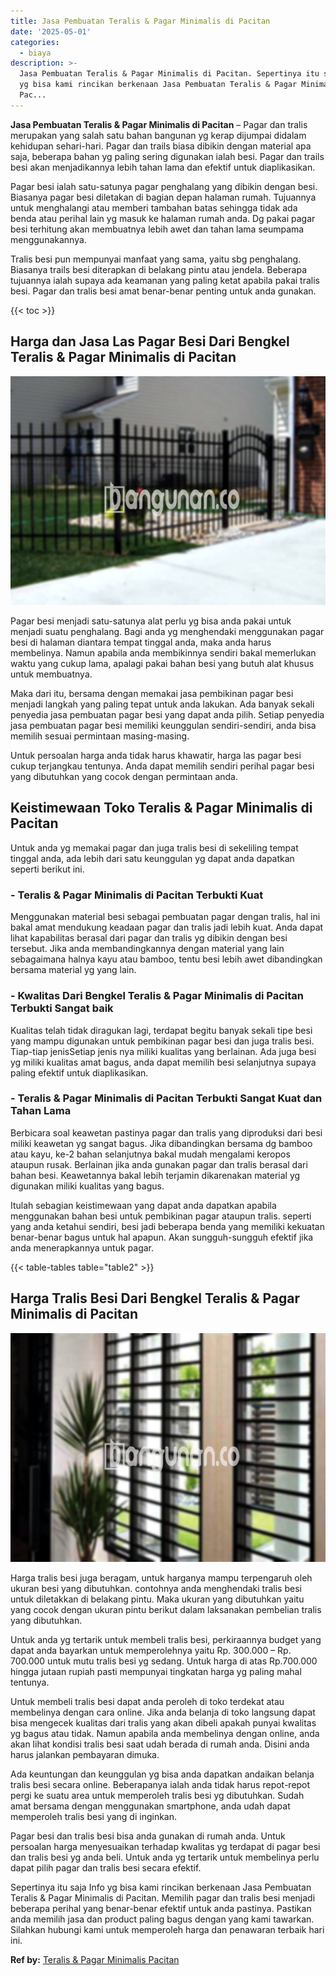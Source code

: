 ```yaml
---
title: Jasa Pembuatan Teralis & Pagar Minimalis di Pacitan
date: '2025-05-01'
categories:
  - biaya
description: >-
  Jasa Pembuatan Teralis & Pagar Minimalis di Pacitan. Sepertinya itu saja Info
  yg bisa kami rincikan berkenaan Jasa Pembuatan Teralis & Pagar Minimalis di
  Pac...
---
```


**Jasa Pembuatan Teralis & Pagar Minimalis di Pacitan** – Pagar dan tralis merupakan yang salah satu bahan bangunan yg kerap dijumpai didalam kehidupan sehari-hari. Pagar dan trails biasa dibikin dengan material apa saja, beberapa bahan yg paling sering digunakan ialah besi. Pagar dan trails besi akan menjadikannya lebih tahan lama dan efektif untuk diaplikasikan.

Pagar besi ialah satu-satunya pagar penghalang yang dibikin dengan besi. Biasanya pagar besi diletakan di bagian depan halaman rumah. Tujuannya untuk menghalangi atau memberi tambahan batas sehingga tidak ada benda atau perihal lain yg masuk ke halaman rumah anda. Dg pakai pagar besi terhitung akan membuatnya lebih awet dan tahan lama seumpama menggunakannya.

Tralis besi pun mempunyai manfaat yang sama, yaitu sbg penghalang. Biasanya trails besi diterapkan di belakang pintu atau jendela. Beberapa tujuannya ialah supaya ada keamanan yang paling ketat apabila pakai tralis besi. Pagar dan tralis besi amat benar-benar penting untuk anda gunakan.

{{< toc >}}

## Harga dan Jasa Las Pagar Besi Dari Bengkel Teralis & Pagar Minimalis di Pacitan

![Jasa Pembuatan Teralis & Pagar Minimalis di Pacitan](/images/pagar-minimalis-murah-67.png)

Pagar besi menjadi satu-satunya alat perlu yg bisa anda pakai untuk menjadi suatu penghalang. Bagi anda yg menghendaki menggunakan pagar besi di halaman diantara tempat tinggal anda, maka anda harus membelinya. Namun apabila anda membikinnya sendiri bakal memerlukan waktu yang cukup lama, apalagi pakai bahan besi yang butuh alat khusus untuk membuatnya.

Maka dari itu, bersama dengan memakai jasa pembikinan pagar besi menjadi langkah yang paling tepat untuk anda lakukan. Ada banyak sekali penyedia jasa pembuatan pagar besi yang dapat anda pilih. Setiap penyedia jasa pembuatan pagar besi memiliki keunggulan sendiri-sendiri, anda bisa memilih sesuai permintaan masing-masing.

Untuk persoalan harga anda tidak harus khawatir, harga las pagar besi cukup terjangkau tentunya. Anda dapat memilih sendiri perihal pagar besi yang dibutuhkan yang cocok dengan permintaan anda.

## Keistimewaan Toko Teralis & Pagar Minimalis di Pacitan

Untuk anda yg memakai pagar dan juga tralis besi di sekeliling tempat tinggal anda, ada lebih dari satu keunggulan yg dapat anda dapatkan seperti berikut ini.

### \- Teralis & Pagar Minimalis di Pacitan Terbukti Kuat

Menggunakan material besi sebagai pembuatan pagar dengan tralis, hal ini bakal amat mendukung keadaan pagar dan tralis jadi lebih kuat. Anda dapat lihat kapabilitas berasal dari pagar dan tralis yg dibikin dengan besi tersebut. Jika anda membandingkannya dengan material yang lain sebagaimana halnya kayu atau bamboo, tentu besi lebih awet dibandingkan bersama material yg yang lain.

### \- Kwalitas Dari Bengkel Teralis & Pagar Minimalis di Pacitan Terbukti Sangat baik

Kualitas telah tidak diragukan lagi, terdapat begitu banyak sekali tipe besi yang mampu digunakan untuk pembikinan pagar besi dan juga tralis besi. Tiap-tiap jenisSetiap jenis nya miliki kualitas yang berlainan. Ada juga besi yg miliki kualitas amat bagus, anda dapat memilih besi selanjutnya supaya paling efektif untuk diaplikasikan.

### \- Teralis & Pagar Minimalis di Pacitan Terbukti Sangat Kuat dan Tahan Lama

Berbicara soal keawetan pastinya pagar dan tralis yang diproduksi dari besi miliki keawetan yg sangat bagus. Jika dibandingkan bersama dg bamboo atau kayu, ke-2 bahan selanjutnya bakal mudah mengalami keropos ataupun rusak. Berlainan jika anda gunakan pagar dan tralis berasal dari bahan besi. Keawetannya bakal lebih terjamin dikarenakan material yg digunakan miliki kualitas yang bagus.

Itulah sebagian keistimewaan yang dapat anda dapatkan apabila menggunakan bahan besi untuk pembikinan pagar ataupun tralis. seperti yang anda ketahui sendiri, besi jadi beberapa benda yang memiliki kekuatan benar-benar bagus untuk hal apapun. Akan sungguh-sungguh efektif jika anda menerapkannya untuk pagar.

{{< table-tables table="table2" >}}

## Harga Tralis Besi Dari Bengkel Teralis & Pagar Minimalis di Pacitan

![Jasa Pembuatan Teralis & Pagar Minimalis di Pacitan](/images/teralis-minimalis-murah-24.png)

Harga tralis besi juga beragam, untuk harganya mampu terpengaruh oleh ukuran besi yang dibutuhkan. contohnya anda menghendaki tralis besi untuk diletakkan di belakang pintu. Maka ukuran yang dibutuhkan yaitu yang cocok dengan ukuran pintu berikut dalam laksanakan pembelian tralis yang dibutuhkan.

Untuk anda yg tertarik untuk membeli tralis besi, perkiraannya budget yang dapat anda bayarkan untuk memperolehnya yaitu Rp. 300.000 – Rp. 700.000 untuk mutu tralis besi yg sedang. Untuk harga di atas Rp.700.000 hingga jutaan rupiah pasti mempunyai tingkatan harga yg paling mahal tentunya.

Untuk membeli tralis besi dapat anda peroleh di toko terdekat atau membelinya dengan cara online. Jika anda belanja di toko langsung dapat bisa mengecek kualitas dari tralis yang akan dibeli apakah punyai kwalitas yg bagus atau tidak. Namun apabila anda membelinya dengan online, anda akan lihat kondisi tralis besi saat udah berada di rumah anda. Disini anda harus jalankan pembayaran dimuka.

Ada keuntungan dan keunggulan yg bisa anda dapatkan andaikan belanja tralis besi secara online. Beberapanya ialah anda tidak harus repot-repot pergi ke suatu area untuk memperoleh tralis besi yg dibutuhkan. Sudah amat bersama dengan menggunakan smartphone, anda udah dapat memperoleh tralis besi yang di inginkan.

Pagar besi dan tralis besi bisa anda gunakan di rumah anda. Untuk persoalan harga menyesuaikan terhadap kwalitas yg terdapat di pagar besi dan tralis besi yg anda beli. Untuk anda yg tertarik untuk membelinya perlu dapat pilih pagar dan tralis besi secara efektif.

Sepertinya itu saja Info yg bisa kami rincikan berkenaan Jasa Pembuatan Teralis & Pagar Minimalis di Pacitan. Memilih pagar dan tralis besi menjadi beberapa perihal yang benar-benar efektif untuk anda pastinya. Pastikan anda memilih jasa dan product paling bagus dengan yang kami tawarkan. Silahkan hubungi kami untuk memperoleh harga dan penawaran terbaik hari ini.

**Ref by:** [Teralis & Pagar Minimalis Pacitan](https://id.wikipedia.org/wiki/Teralis)

